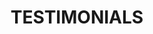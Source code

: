 ---
title : "TESTIMONIALS"
testimonial_slider:
# slider item loop
- name : "Mr Tamilselvan S"
  image : "images/clients/port-1.png"
  designation : "Assistant Professor,BIT"
  content : "Lorem ipsum dolor sit amet, consectetur adipisicing elit. Dolores ad, omnis totam iusto quia? Excepturi itaque quaerat, quia unde delectus rem error dignissimos in iusto."
            
# slider item loop
- name : "Mr Sivabalakrishnan R"
  image : "images/clients/port2.png"
  designation : "Assistant Professor Level II,BIT"
  content : "Lorem ipsum dolor sit amet, consectetur adipisicing elit. Dolores ad, omnis totam iusto quia? Excepturi itaque quaerat, quia unde delectus rem error dignissimos in iusto."
            
# custom style
custom_class: "" 
custom_attributes: "" 
custom_css: ""
---